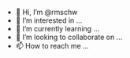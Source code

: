 - 👋 Hi, I’m @rmschw
- 👀 I’m interested in ...
- 🌱 I’m currently learning ...
- 💞️ I’m looking to collaborate on ...
- 📫 How to reach me ...

<!---
rmschw/rmschw is a ✨ special ✨ repository because its `README.md` (this file) appears on your GitHub profile.
You can click the Preview link to take a look at your changes.
--->
